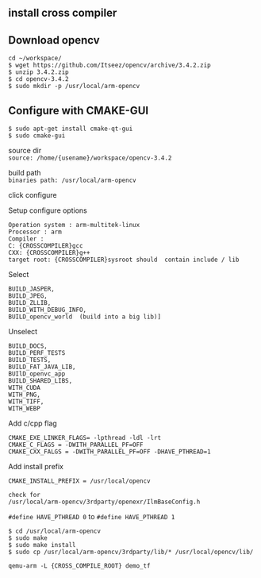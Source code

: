 ## install cross compiler 

## Download opencv 

```
cd ~/workspace/
$ wget https://github.com/Itseez/opencv/archive/3.4.2.zip
$ unzip 3.4.2.zip
$ cd opencv-3.4.2
$ sudo mkdir -p /usr/local/arm-opencv
```

## Configure with CMAKE-GUI

```
$ sudo apt-get install cmake-qt-gui 
$ sudo cmake-gui
```

source dir  
`source: /home/{usename}/workspace/opencv-3.4.2`  

build path  
`binaries path: /usr/local/arm-opencv`  

click configure

Setup configure options  
```
Operation system : arm-multitek-linux
Processor : arm
Compiler :
C: {CROSSCOMPILER}gcc
CXX: {CROSSCOMPILER}g++
target root: {CROSSCOMPILER}sysroot should  contain include / lib
```

Select  
```
BUILD_JASPER,
BUILD_JPEG,
BUILD_ZLLIB,
BUILD_WITH_DEBUG_INFO, 
BUILD_opencv_world  (build into a big lib)]
```

Unselect
```
BUILD_DOCS,
BUILD_PERF_TESTS
BUILD_TESTS,
BUILD_FAT_JAVA_LIB,
BUIlD_openvc_app
BUILD_SHARED_LIBS,
WITH_CUDA
WITH_PNG,
WITH_TIFF,
WITH_WEBP
```

Add c/cpp flag
```
CMAKE_EXE_LINKER_FLAGS= -lpthread -ldl -lrt
CMAKE_C_FLAGS = -DWITH_PARALLEL_PF=OFF
CMAKE_CXX_FALGS = -DWITH_PARALLEL_PF=OFF -DHAVE_PTHREAD=1
```

Add install prefix
```
CMAKE_INSTALL_PREFIX = /usr/local/opencv
```

```
check for 
/usr/local/arm-opencv/3rdparty/openexr/IlmBaseConfig.h
```
`#define HAVE_PTHREAD 0` to `#define HAVE_PTHREAD 1`  

```
$ cd /usr/local/arm-opencv
$ sudo make
$ sudo make install
$ sudo cp /usr/local/arm-opencv/3rdparty/lib/* /usr/local/opencv/lib/
```

```
qemu-arm -L {CROSS_COMPILE_ROOT} demo_tf
```


